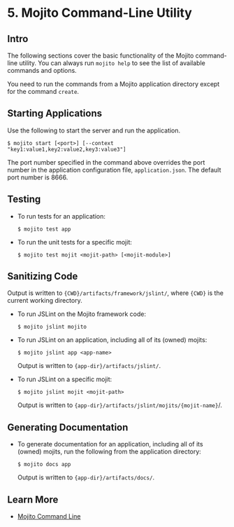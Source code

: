 # 5. Mojito Command-Line Utility #

## Intro ##

The following sections cover the basic functionality of the Mojito command-line
utility. You can always run `mojito help` to see the list of available commands
and options. 

You need to run the commands from a Mojito application directory except for the
command `create`. 

## Starting Applications ##

Use the following to start the server and run the application.

`$ mojito start [<port>] [--context "key1:value1,key2:value2,key3:value3"]`

The port number specified in the command above overrides the port number in 
the application configuration file, `application.json`. The default port 
number is 8666. 

## Testing ##

* To run tests for an application:

  `$ mojito test app`

* To run the unit tests for a specific mojit:

  `$ mojito test mojit <mojit-path> [<mojit-module>]`


## Sanitizing Code ##

Output is written to `{CWD}/artifacts/framework/jslint/`, where `{CWD}` 
is the current working directory.

- To run JSLint on the Mojito framework code:

  `$ mojito jslint mojito`


- To run JSLint on an application, including all of its (owned) mojits:

  `$ mojito jslint app <app-name>`

  Output is written to `{app-dir}/artifacts/jslint/`.

- To run JSLint on a specific mojit:

  `$ mojito jslint mojit <mojit-path>`

  Output is written to `{app-dir}/artifacts/jslint/mojits/{mojit-name}`/.

## Generating Documentation ##

* To generate documentation for an application, including all of its (owned) 
  mojits, run the following from the application directory:

  `$ mojito docs app`

  Output is written to `{app-dir}/artifacts/docs/`.

## Learn More ##

* [Mojito Command Line](http://developer.yahoo.com/cocktails/mojito/docs/reference/mojito_cmdline.html)




